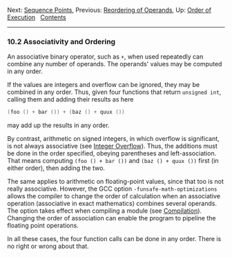Next: [Sequence Points](Sequence-Points.md), Previous: [Reordering of
Operands](Reordering-of-Operands.md), Up: [Order of
Execution](Order-of-Execution.md)  
[Contents](index.md#SEC_Contents "Table of contents")  

------------------------------------------------------------------------


### 10.2 Associativity and Ordering 


An associative binary operator, such as `+`, when used repeatedly can
combine any number of operands. The operands' values may be computed in
any order.

If the values are integers and overflow can be ignored, they may be
combined in any order. Thus, given four functions that return
`unsigned int`, calling them and adding their results as here

``` C
(foo () + bar ()) + (baz () + quux ())
```

may add up the results in any order.

By contrast, arithmetic on signed integers, in which overflow is
significant, is not always associative (see [Integer
Overflow](Integer-Overflow.md)). Thus, the additions must be done in
the order specified, obeying parentheses and left-association. That
means computing `(foo () + bar ())` and `(baz () + quux ())` first (in
either order), then adding the two.

The same applies to arithmetic on floating-point values, since that too
is not really associative. However, the GCC option
`-funsafe-math-optimizations` allows the compiler to change the
order of calculation when an associative operation (associative in exact
mathematics) combines several operands. The option takes effect when
compiling a module (see [Compilation](Compilation.md)). Changing the
order of association can enable the program to pipeline the floating
point operations.

In all these cases, the four function calls can be done in any order.
There is no right or wrong about that.
